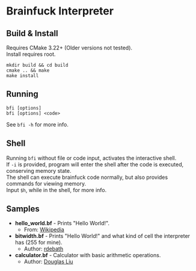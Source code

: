 # Brainfuck Interpreter

## Build & Install
Requires CMake 3.22+ (Older versions not tested). \
Install requires root.
```
mkdir build && cd build
cmake .. && make
make install
```

## Running
```
bfi [options]
bfi [options] <code>
```
See `bfi -h` for more info.

## Shell
Running `bfi` without file or code input, activates the interactive shell. \
If `-i` is provided, program will enter the shell after the code is executed, conserving memory state. \
The shell can execute brainfuck code normally, but also provides commands for viewing memory. \
Input `$h`, while in the shell, for more info.


## Samples
* **hello_world.bf** - Prints "Hello World!".
	+ From: [Wikipedia](https://en.wikipedia.org/wiki/Brainfuck#Hello_World!)
* **bitwidth.bf** - Prints "Hello World!" and what kind of cell the interpreter has (255 for mine). 
	+ Author: [rdebath](https://github.com/rdebath/Brainfuck)
* **calculator.bf** - Calculator with basic arithmetic operations.
	+ Author: [Douglas Liu](https://github.com/DouglasLiuGamer/Brainfuck-Calculator)